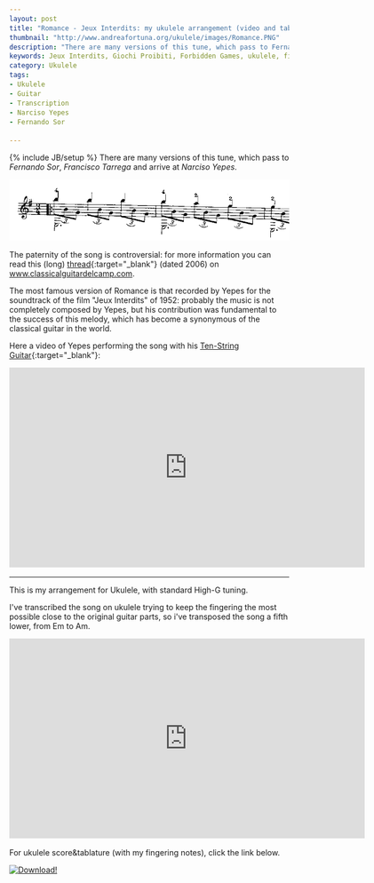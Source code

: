 ```yaml
---
layout: post
title: "Romance - Jeux Interdits: my ukulele arrangement (video and tabs)"
thumbnail: "http://www.andreafortuna.org/ukulele/images/Romance.PNG"
description: "There are many versions of this tune, which pass to Fernando Sor, Francisco Tarrega and arrive at Narciso Yepes."
keywords: Jeux Interdits, Giochi Proibiti, Forbidden Games, ukulele, fingerstyle, transcriptions, transcription, arrangement, Narciso Yepes, Fernando Sor,Francisco Tarrega, Romance, music
category: Ukulele
tags: 
- Ukulele
- Guitar
- Transcription
- Narciso Yepes
- Fernando Sor

---
```

{% include JB/setup %}
There are many versions of this tune, which pass to *Fernando Sor*, *Francisco Tarrega* and arrive at *Narciso Yepes*.

![Romance - Jeux Interdits](/ukulele/images/Romance.PNG)
<!-- more -->

The paternity of the song is controversial: for more information you can read this (long)  [thread](http://www.classicalguitardelcamp.com/viewtopic.php?f=6&t=10646){:target="_blank"} (dated 2006) on www.classicalguitardelcamp.com.


The most famous version of Romance is that recorded by Yepes for the soundtrack of the film "Jeux Interdits" of 1952: probably the music is not completely composed by Yepes, but his contribution was fundamental to the success of this melody, which has become a synonymous of the classical guitar in the world.

Here a video of Yepes performing the song with his [Ten-String Guitar](https://en.wikipedia.org/wiki/Ten-string_classical_guitar_of_Yepes){:target="_blank"}:

<iframe width="640" height="360" src="https://www.youtube.com/embed/vBgDq5N6lCs" frameborder="0" allowfullscreen></iframe>

<hr/>

This is my arrangement for Ukulele, with standard High-G tuning.

I've transcribed the song on ukulele trying to keep the fingering the most possible close to the original guitar parts, so i've transposed the song a fifth lower, from Em to Am.

<iframe width="640" height="360" src="https://www.youtube.com/embed/RDS_BUIiEhg" frameborder="0" allowfullscreen></iframe>

For ukulele score&tablature (with my fingering notes), click the link below.

[![Download!](http://www.andreafortuna.org/images/Download-PDF-Button.png)](http://www.andreafortuna.org/ukulele/files/Spanish_Romance_(Jeux_Interdits).pdf)


